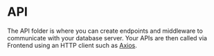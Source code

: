 # API

The API folder is where you can create endpoints and middleware to communicate with your database server.  Your APIs are then called
via Frontend using an HTTP client such as [Axios](https://www.npmjs.com/package/axios).